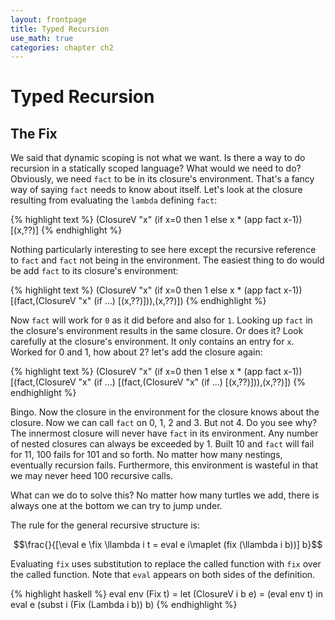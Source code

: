 ```yaml
---
layout: frontpage
title: Typed Recursion
use_math: true
categories: chapter ch2
---
```

# Typed Recursion

## The Fix 

We said that dynamic scoping is not what we want.  Is there a way to do recursion in a statically scoped language?  What would we need to do?  Obviously, we need `fact` to be in its closure's environment.  That's a fancy way of saying `fact` needs to know about itself.  Let's look at the closure resulting from evaluating  the `lambda` defining `fact`:

{% highlight text %}
(ClosureV "x" (if x=0 then 1 else x * (app fact x-1)) [(x,??)]
{% endhighlight %}

Nothing particularly interesting to see here except the recursive reference to `fact` and `fact` not being in the environment.  The easiest thing to do would be add `fact` to its closure's environment:

{% highlight text %}
(ClosureV "x" (if x=0 then 1 else x * (app fact x-1))
    [(fact,(ClosureV "x" (if ...) [(x,??)])),(x,??)])
{% endhighlight %}

Now `fact` will work for `0` as it did before and also for `1`.  Looking  up `fact` in the closure's environment results in the same closure.  Or does it?  Look carefully at the closure's environment.  It only contains an entry for `x`.  Worked for 0 and 1, how about 2?  let's add the closure again:

{% highlight text %}
(ClosureV "x" (if x=0 then 1 else x * (app fact x-1))
    [(fact,(ClosureV "x" (if ...)
       [(fact,(ClosureV "x" (if ...) [(x,??)])),(x,??)])
{% endhighlight %}

Bingo.  Now the closure in the environment for the closure knows about the closure.  Now we can call `fact` on 0, 1, 2 and 3.  But not 4.  Do you see why?  The innermost closure will never have `fact` in its environment.  Any number of nested closures can always be exceeded by 1.  Built 10 and `fact` will fail for 11, 100 fails for 101 and so forth.  No matter how many nestings, eventually recursion fails.  Furthermore, this environment  is wasteful in that we may never heed 100 recursive calls.

What can we do to solve this?  No matter how many turtles we add, there is always one at the bottom we can try to jump under.


The rule for the general recursive structure is:

$$\frac{}{[\eval e \fix \llambda i t = eval e i\maplet (fix (\llambda i b))] b}$$

Evaluating `fix` uses substitution to replace the called function with `fix` over the called function.  Note that `eval` appears on both sides of the definition.

{% highlight haskell %}
eval env (Fix t) = let (ClosureV i b e) = (eval env t) in
                     eval e (subst i (Fix (Lambda i b)) b)
{% endhighlight %}
